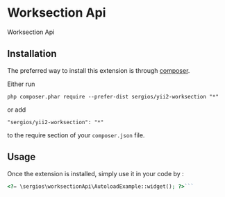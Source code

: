 Worksection Api
===============
Worksection Api 

Installation
------------

The preferred way to install this extension is through [composer](http://getcomposer.org/download/).

Either run

```
php composer.phar require --prefer-dist sergios/yii2-worksection "*"
```

or add

```
"sergios/yii2-worksection": "*"
```

to the require section of your `composer.json` file.


Usage
-----

Once the extension is installed, simply use it in your code by  :

```php
<?= \sergios\worksectionApi\AutoloadExample::widget(); ?>```